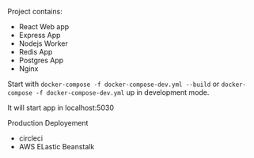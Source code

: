 Project contains:

- React Web app
- Express App
- Nodejs Worker
- Redis App
- Postgres App
- Nginx

Start with
`docker-compose -f docker-compose-dev.yml --build` or `docker-compose -f docker-compose-dev.yml` up in development mode.

It will start app in localhost:5030

Production Deployement

- circleci
- AWS ELastic Beanstalk
